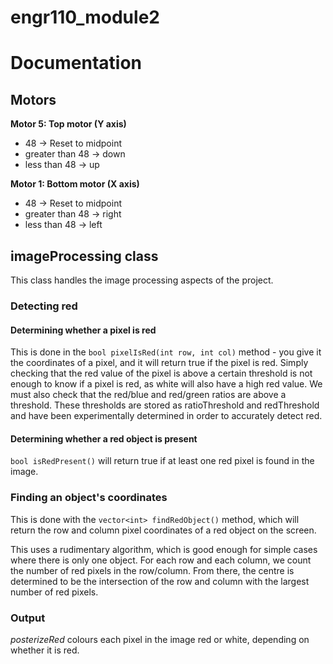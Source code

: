 # engr110_module2

# Documentation

## Motors

**Motor 5: Top motor (Y axis)**

- 48 -> Reset to midpoint
- greater than 48 -> down
- less than 48 -> up

**Motor 1: Bottom motor (X axis)**

- 48 -> Reset to midpoint
- greater than 48 -> right
- less than 48 -> left

## imageProcessing class

This class handles the image processing aspects of the project.

### Detecting red

#### Determining whether a pixel is red

This is done in the `bool pixelIsRed(int row, int col)` method - you give it the coordinates of a pixel, and it will return true if the pixel is red. Simply checking that the red value of the pixel is above a certain threshold is not enough to know if a pixel is red, as white will also have a high red value. We must also check that the red/blue and red/green ratios are above a threshold. These thresholds are stored as ratioThreshold and redThreshold and have been experimentally determined in order to accurately detect red.

#### Determining whether a red object is present
 
`bool isRedPresent()` will return true if at least one red pixel is found in the image.

### Finding an object's coordinates

This is done with the `vector<int> findRedObject()` method, which will return the row and column pixel coordinates of a red object on the screen.

This uses a rudimentary algorithm, which is good enough for simple cases where there is only one object. For each row and each column, we count the number of red pixels in the row/column. From there, the centre is determined to be the intersection of the row and column with the largest number of red pixels.

### Output

*posterizeRed* colours each pixel in the image red or white, depending on whether it is red.
